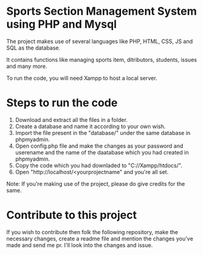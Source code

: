 # Sports Section Management System using PHP and Mysql


The project makes use of several languages like PHP, HTML, CSS, JS and SQL as the database.

It contains functions like managing sports item, ditributors, students, issues and many more. 

To run the code, you will need Xampp to host a local server.

# Steps to run the code
1. Download and extract all the files in a folder.
2. Create a database and name it according to your own wish.
3. Import the file present in the "database/" under the same database in phpmyadmin.
4. Open config.php file and make the changes as your password and userename and the name of the daatabase which you had created in phpmyadmin.
5. Copy the code which you had downladed to "C://Xampp/htdocs/<yourprojectname>".
6. Open "http://localhost/<yourprojectname" and you're all set.


Note: If you're making use of the project, please do give credits for the same.


# Contribute to this project

If you wish to contribute then folk the following repository, make the necessary changes, create a readme file and mention the changes you've made and send me pr.
I'll look into the changes and issue.
